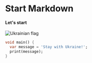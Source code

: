 # Start Markdown

#### Let's start

![Ukrainian flag](https://upload.wikimedia.org/wikipedia/commons/d/d2/Flag_of_Ukraine.png)

```dart
void main() {
  var message = 'Stay with Ukraine!';
  print(message);
}
```
